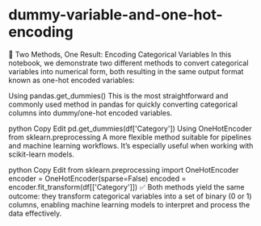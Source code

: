 # dummy-variable-and-one-hot-encoding

🎯 Two Methods, One Result: Encoding Categorical Variables
In this notebook, we demonstrate two different methods to convert categorical variables into numerical form, both resulting in the same output format known as one-hot encoded variables:

Using pandas.get_dummies()
This is the most straightforward and commonly used method in pandas for quickly converting categorical columns into dummy/one-hot encoded variables.

python
Copy
Edit
pd.get_dummies(df['Category'])
Using OneHotEncoder from sklearn.preprocessing
A more flexible method suitable for pipelines and machine learning workflows. It’s especially useful when working with scikit-learn models.

python
Copy
Edit
from sklearn.preprocessing import OneHotEncoder
encoder = OneHotEncoder(sparse=False)
encoded = encoder.fit_transform(df[['Category']])
✅ Both methods yield the same outcome: they transform categorical variables into a set of binary (0 or 1) columns, enabling machine learning models to interpret and process the data effectively.
